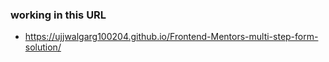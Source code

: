 ### working in this URL

- https://ujjwalgarg100204.github.io/Frontend-Mentors-multi-step-form-solution/
